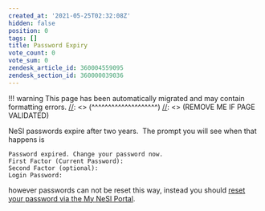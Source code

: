 ```yaml
---
created_at: '2021-05-25T02:32:08Z'
hidden: false
position: 0
tags: []
title: Password Expiry
vote_count: 0
vote_sum: 0
zendesk_article_id: 360004559095
zendesk_section_id: 360000039036
---
```




[//]: <> (REMOVE ME IF PAGE VALIDATED)
[//]: <> (vvvvvvvvvvvvvvvvvvvv)
!!! warning
    This page has been automatically migrated and may contain formatting errors.
[//]: <> (^^^^^^^^^^^^^^^^^^^^)
[//]: <> (REMOVE ME IF PAGE VALIDATED)

NeSI passwords expire after two years.  The prompt you will see when
that happens is

``` sl
Password expired. Change your password now.
First Factor (Current Password): 
Second Factor (optional): 
Login Password: 
```

however passwords can not be reset this way, instead you should [reset
your password via the My NeSI
Portal](https://support.nesi.org.nz/hc/en-gb/articles/360000335995).